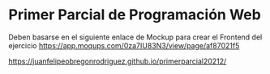 # Primer Parcial de Programación Web

Deben basarse en el siguiente enlace de Mockup para crear el Frontend del ejercicio
https://app.moqups.com/0za7IU83N3/view/page/af87021f5

https://juanfelipeobregonrodriguez.github.io/primerparcial20212/
